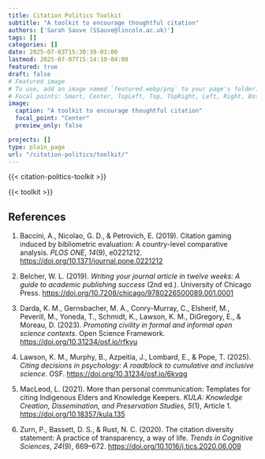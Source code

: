 ```yaml
---
title: Citation Politics Toolkit
subtitle: "A toolkit to encourage thoughtful citation"
authors: ['Sarah Sauve (SSauve@lincoln.ac.uk)']
tags: []
categories: []
date: 2025-07-03T15:30:39-03:00
lastmod: 2025-07-07T15:14:10-04:00
featured: true
draft: false
# Featured image
# To use, add an image named `featured.webp/png` to your page's folder.
# Focal points: Smart, Center, TopLeft, Top, TopRight, Left, Right, BottomLeft, Bottom, BottomRight.
image:
  caption: "A toolkit to encourage thoughtful citation"
  focal_point: "Center"
  preview_only: false

projects: []
type: plain_page
url: "/citation-politics/toolkit/"
---
```


<!-- <img src="featured.webp" width=700px align="center"  alt="Citation Politics Toolkit" /> -->

{{< citation-politics-toolkit >}}


{{< toolkit >}}

## References

1.  Baccini, A., Nicolao, G. D., & Petrovich, E. (2019). Citation gaming induced by bibliometric evaluation: A country-level comparative analysis. *PLOS ONE*, *14*(9), e0221212. https://doi.org/10.1371/journal.pone.0221212  

2.  Belcher, W. L. (2019). *Writing your journal article in twelve weeks: A guide to academic publishing success* (2nd ed.). University of Chicago Press. https://doi.org/10.7208/chicago/9780226500089.001.0001  

3.  Darda, K. M., Gernsbacher, M. A., Conry-Murray, C., Elsherif, M., Peverill, M., Yoneda, T., Schmidt, K., Lawson, K. M., DiGregory, E., & Moreau, D. (2023). *Promoting civility in formal and informal open science contexts*. Open Science Framework. https://doi.org/10.31234/osf.io/rfkyu  

4.  Lawson, K. M., Murphy, B., Azpeitia, J., Lombard, E., & Pope, T. (2025). *Citing decisions in psychology: A roadblock to cumulative and inclusive science*. OSF. https://doi.org/10.31234/osf.io/6kvqg  

5.  MacLeod, L. (2021). More than personal communication: Templates for citing Indigenous Elders and Knowledge Keepers. *KULA: Knowledge Creation, Dissemination, and Preservation Studies*, *5*(1), Article 1. https://doi.org/10.18357/kula.135  

6.  Zurn, P., Bassett, D. S., & Rust, N. C. (2020). The citation diversity statement: A practice of transparency, a way of life. *Trends in Cognitive Sciences*, *24*(9), 669–672. https://doi.org/10.1016/j.tics.2020.06.009  

